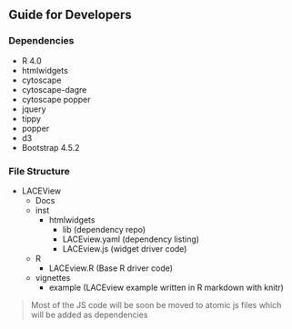 ## Guide for Developers

### Dependencies
- R 4.0
- htmlwidgets
- cytoscape
- cytoscape-dagre
- cytoscape popper
- jquery
- tippy
- popper
- d3
- Bootstrap 4.5.2

### File Structure
- LACEView 
    - Docs
    - inst
        - htmlwidgets
            - lib (dependency repo)
            - LACEview.yaml (dependency listing)
            - LACEview.js (widget driver code)
    - R
        - LACEview.R (Base R driver code)
    - vignettes
        - example (LACEview example written in R markdown with knitr)
       
> Most of the JS code will be soon be moved to atomic js files which will be added as dependencies

